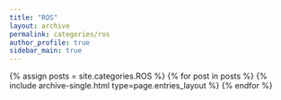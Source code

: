 ```yaml
---
title: "ROS"
layout: archive
permalink: categories/ros
author_profile: true
sidebar_main: true
---
```


{% assign posts = site.categories.ROS %}
{% for post in posts %} {% include archive-single.html type=page.entries_layout %} {% endfor %}